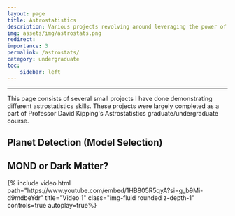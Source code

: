 ```yaml
---
layout: page
title: Astrostatistics
description: Various projects revolving around leveraging the power of statistics to make inferences about astronomy data.
img: assets/img/astrostats.png
redirect: 
importance: 3
permalink: /astrostats/
category: undergraduate
toc:
    sidebar: left
---
```


---
This page consists of several small projects I have done demonstrating different astrostatistics skills. These projects were largely completed as a part of Professor David Kipping's Astrostatistics graduate/undergraduate course.

## Planet Detection (Model Selection)
<!-- <div class="row justify-content-center">
    <div class="col-sm mt-3 mt-md-0 text-center">
        {% include video.html path="https://www.youtube.com/embed/0ddZoErYWPs?si=GMbK7vDaHhWwIdg5" title="Video 1" class="img-fluid rounded z-depth-1" controls=true autoplay=true%}
    </div>
</div> -->

## MOND or Dark Matter?

<!-- <div class="row">
    <div class="col-sm mt-3 mt-md-0">
        {% include pdf.html path="https://gabrielpfaffman.github.io/assets/pdf/Pfaffman_Astrostats_Final.pdf" title="PDF" class="img-fluid rounded z-depth-1" %}
    </div>
</div> -->

<div class="row">
    <div class="col-sm mt-3 mt-md-0">
        {% include video.html path="https://www.youtube.com/embed/1HB805R5qyA?si=g_b9Mi-d9mdbeYdr" title="Video 1" class="img-fluid rounded z-depth-1" controls=true autoplay=true%}
    </div>
</div>

